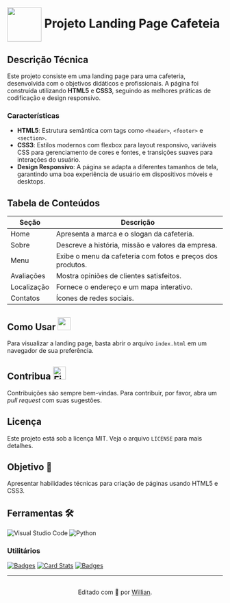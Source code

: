 <h1>
    <a href="https://www.dio.me/">
     <img align="center" width="80px" src="https://static.vecteezy.com/system/resources/previews/023/495/214/original/coffee-shop-logo-design-png.png"></a>
    <span> Projeto Landing Page Cafeteia</span>
</h1>

## Descrição Técnica
Este projeto consiste em uma landing page para uma cafeteria, desenvolvida com o objetivos didáticos e profissionais. A página foi construída utilizando **HTML5** e **CSS3**, seguindo as melhores práticas de codificação e design responsivo.

### Características
- **HTML5**: Estrutura semântica com tags como `<header>`, `<footer>` e `<section>`.
- **CSS3**: Estilos modernos com flexbox para layout responsivo, variáveis CSS para gerenciamento de cores e fontes, e transições suaves para interações do usuário.
- **Design Responsivo**: A página se adapta a diferentes tamanhos de tela, garantindo uma boa experiência de usuário em dispositivos móveis e desktops.

## Tabela de Conteúdos

| Seção          | Descrição                                                  |
|----------------|------------------------------------------------------------|
| Home           | Apresenta a marca e o slogan da cafeteria.                 |
| Sobre          | Descreve a história, missão e valores da empresa.          |
| Menu           | Exibe o menu da cafeteria com fotos e preços dos produtos. |
| Avaliações     | Mostra opiniões de clientes satisfeitos.                   |
| Localização    | Fornece o endereço e um mapa interativo.                   |
| Contatos       | Ícones de redes sociais.                                   |

## Como Usar <img src="https://user-images.githubusercontent.com/74038190/206662607-d9e7591e-bbf9-42f9-9386-29efc927bc16.gif" width="30px" height="30px">
Para visualizar a landing page, basta abrir o arquivo `index.html` em um navegador de sua preferência.

## Contribua  <img src="https://user-images.githubusercontent.com/74038190/216122041-518ac897-8d92-4c6b-9b3f-ca01dcaf38ee.png" alt="Fire" width="30px" height="30px" style="max-width: 100%;">
Contribuições são sempre bem-vindas. Para contribuir, por favor, abra um *pull request* com suas sugestões.

## Licença
Este projeto está sob a licença MIT. Veja o arquivo `LICENSE` para mais detalhes.


## Objetivo 🎯
Apresentar habilidades técnicas para criação de páginas usando HTML5 e CSS3.

## Ferramentas 🛠️
![Visual Studio Code](https://img.shields.io/badge/Visual%20Studio%20Code-0078d7.svg?style=for-the-badge&logo=visual-studio-code&logoColor=white)
![Python](https://img.shields.io/badge/python-3670A0?style=for-the-badge&logo=python&logoColor=ffdd54)


### Utilitários

[![Badges](https://img.shields.io/badge/Badges-30A3DC?style=for-the-badge)](https://github.com/digitalinnovationone/dio-lab-open-source/blob/main/utils/badges/badges.md)
[![Card Stats](https://img.shields.io/badge/Card%20Stats-E94D5F?style=for-the-badge)](https://github.com/digitalinnovationone/dio-lab-open-source/blob/main/utils/cards/github-stats.md)
[![Badges](https://img.shields.io/badge/Card%20Streak%20States-30A3DC?style=for-the-badge)](https://github.com/digitalinnovationone/dio-lab-open-source/blob/main/utils/cards/github-streak-stats.md)

---

##
<div align="center">Editado com 💙 por <a href="https://github.com/WilliandosSantos89">Willian</a>.</div>
